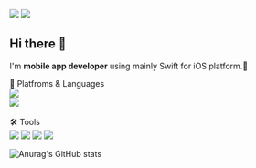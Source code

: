 <a href="" target="_blank"><img src="https://img.shields.io/badge/dowoniscool@yahoo.com-6001D2?style=flat-square&logo=yahoo&logoColor=FFFFFF"/></a>
<a href="https://www.linkedin.com/in/dodinoyo150/" target="_blank"><img src="https://img.shields.io/badge/Dowon Kim-0A66C2?style=flat-square&logo=LinkedIn&logoColor=FFFFFF"/></a>
## Hi there 👋
I'm **mobile app developer** using mainly Swift for iOS platform.🚀

🦾 Platfroms & Languages
</br>
<a href="" target="_blank"><img src="https://img.shields.io/badge/iOS-000000?style=flat-square&logo=iOS&logoColor=FFFFFF"/></a>
</br>
<a href="" target="_blank"><img src="https://img.shields.io/badge/Swift-FC8019?style=flat-square&logo=Swift&logoColor=F05138"/></a>
</br>
</br>
🛠️ Tools
</br>
<a href="" target="_blank"><img src="https://img.shields.io/badge/Xcode-147EFB?style=flat-square&logo=Xcode&logoColor=FFFFFF"/></a>
<a href="" target="_blank"><img src="https://img.shields.io/badge/Git-F05032?style=flat-square&logo=Git&logoColor=FFFFFF"/></a>
<a href="" target="_blank"><img src="https://img.shields.io/badge/Sourecetree-0052CC?style=flat-square&logo=Sourcetree&logoColor=FFFFFF"/></a>
<a href="" target="_blank"><img src="https://img.shields.io/badge/Firebse-FFCA28?style=flat-square&logo=Firebase&logoColor=000000"/></a>

![Anurag's GitHub stats](https://github-readme-stats.vercel.app/api?username=dodiforth&show_icons=true&theme=radical)


<!--
**dodiforth/dodiforth** is a ✨ _special_ ✨ repository because its `README.md` (this file) appears on your GitHub profile.

Here are some ideas to get you started:

- 🔭 I’m currently working on ...
- 🌱 I’m currently learning ...
- 👯 I’m looking to collaborate on ...
- 🤔 I’m looking for help with ...
- 💬 Ask me about ...
- 📫 How to reach me: ...
- 😄 Pronouns: ...
- ⚡ Fun fact: ...
-->
